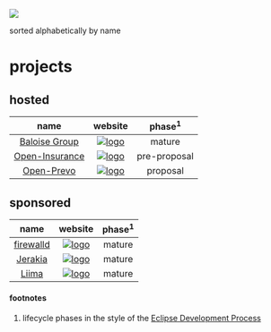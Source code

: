 ![](https://upload.wikimedia.org/wikipedia/commons/thumb/8/83/Icon_DINA_Schwerpunkte_Parldigi_05_Open_Content_Farbig.svg/200px-Icon_DINA_Schwerpunkte_Parldigi_05_Open_Content_Farbig.svg.png)

sorted alphabetically by name

# projects

## hosted

| name | website | phase<sup>1</sup> |
|:-------------:|:---------:|:-----:|
| [Baloise Group](https://github.com/baloise) | [![logo](https://rawgit.com/baloise/baloise-bootstrap/gh-pages/assets/img/baloise-group-logo-blue.svg)](https://github.com/baloise) | mature |
| [Open-Insurance](https://github.com/open-insurance) | [![logo](https://user-images.githubusercontent.com/1764012/42737412-46936f44-8873-11e8-87f7-85a976e5be3a.png)](https://open-insurance.org) | pre-proposal |
| [Open-Prevo](https://github.com/open-prevo) | [![logo](https://rawgit.com/open-prevo/openprevo/master/doc/assets/img/logo.svg)](https://open-prevo.github.io) | proposal |

## sponsored

| name | website | phase<sup>1</sup> |
|:-------------:|:---------:|:-----:|
| [firewalld](https://github.com/crayfishx/puppet-firewalld) | [![logo](https://forge.puppet.com/assets/806a71c/images/forge-logo.png)](https://forge.puppet.com/crayfishx/firewalld) | mature |
| [Jerakia](https://github.com/crayfishx/jerakia) | [![logo](http://jerakia.io/lerakia-logo.png)](http://jerakia.io/) | mature |
| [Liima](https://github.com/liimaorg) | [![logo](https://rawgit.com/liimaorg/brand/master/logos/Logo%20Liima%20RGB.svg)](http://www.liima.org) | mature |

#### footnotes

1. lifecycle phases in the style of the [Eclipse Development Process](https://www.eclipse.org/projects/dev_process/#6_2_Project_Lifecycle)
